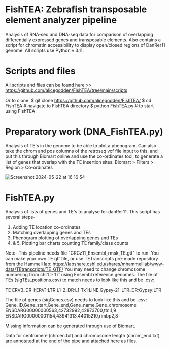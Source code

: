 # FishTEA: Zebrafish transposable element analyzer pipeline

Analysis of RNA-seq and DNA-seq data for comparison of overlapping differentially expressed genes and transposable elements.
Also contains a script for chromatin accessibility to display open/closed regions of DanRer11 genome.
All scripts use Python v 3.11.


# Scripts and files
All scripts and files can be found here >> https://github.com/alicegodden/FishTEA/tree/main/scripts 

Or to clone:
$ git clone https://github.com/alicegodden/FishTEA/
$ cd FishTEA # navigate to FishTEA directory
$ python FishTEA.py # to start using FishTEA 



# Preparatory work (DNA_FishTEA.py)
Analysis of TE's in the genome to be able to plot a phenogram. Can also take the chrom and pos columns of the retroseq vcf file input to this, and put this through Biomart online and use the co-ordinates tool, to generate a list of genes that overlap with the TE insertion sites. 
Biomart > Filters > Region > Co-ordinates

![Screenshot 2024-05-22 at 16 16 54](https://github.com/alicegodden/FishTEA/assets/136358959/ea7a7399-5f64-4e55-a8f6-fc4e6ff9b84a)


# FishTEA.py
Analysis of lists of genes and TE's to analyse for danRer11. This script has several steps-
1. Adding TE location co-ordinates
2. Matching overlapping genes and TEs
3. Phenogram plotting of overlapping genes and TEs
4. & 5. Plotting bar charts counting TE family/class counts

 Note-  This pipeline needs file "GRCz11_Ensembl_rmsk_TE.gtf" to run. You can make your own TE gtf file, or use TETranscripts pre-made repository from the Hammell lab:
 https://labshare.cshl.edu/shares/mhammelllab/www-data/TEtranscripts/TE_GTF/ 
 You may need to change chromosome numbering from chr1 > 1 if using Ensembl reference genomes. 
 The file of TEs (sigTEs_positions.csv) to match needs to look like this and be .csv:

TE
ERV3_DR-I:ERV1:LTR
L1-2_DR:L1-Tx1:LINE
Gypsy-21-LTR_DR:Gypsy:LTR

The file of genes (sigGenes.csv) needs to look like this and be .csv:
Gene_ID,Gene_start,Gene_end,Gene_name,Gene_chromosome
ENSDARG00000000563,42732992,42873700,ttn.1,9
ENSDARG00000001154,43941313,44015210,rimbp2,8

Missing information can be generated through use of Biomart. 

Data for centromere (chrcen.txt) and chromosome length (chrom_end.txt) are annotated at the end of the pipe and attached here as files.

